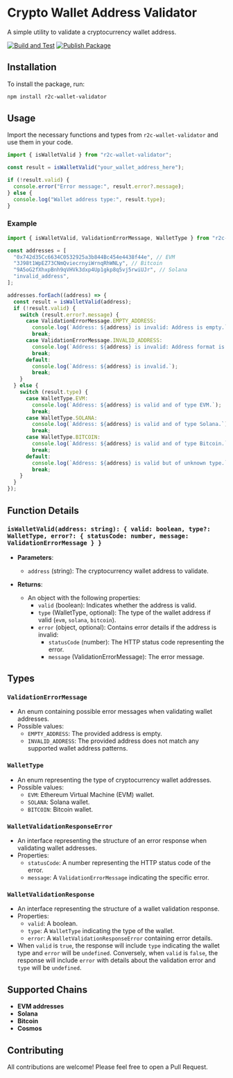 # Crypto Wallet Address Validator

A simple utility to validate a cryptocurrency wallet address.

[![Build and Test](https://github.com/Road2Crypto/wallet-address-validator/actions/workflows/build-test.yml/badge.svg)](https://github.com/Road2Crypto/wallet-address-validator/actions/workflows/build-test.yml)
[![Publish Package](https://github.com/Road2Crypto/wallet-address-validator/actions/workflows/publish.yml/badge.svg?event=release)](https://github.com/Road2Crypto/wallet-address-validator/actions/workflows/publish.yml)

## Installation

To install the package, run:

```sh
npm install r2c-wallet-validator
```

## Usage

Import the necessary functions and types from `r2c-wallet-validator` and use them in your code.

```typescript
import { isWalletValid } from "r2c-wallet-validator";

const result = isWalletValid("your_wallet_address_here");

if (!result.valid) {
  console.error("Error message:", result.error?.message);
} else {
  console.log("Wallet address type:", result.type);
}

```

### Example

```typescript
import { isWalletValid, ValidationErrorMessage, WalletType } from "r2c-wallet-validator";

const addresses = [
  "0x742d35Cc6634C0532925a3b844Bc454e4438f44e", // EVM
  "3J98t1WpEZ73CNmQviecrnyiWrnqRhWNLy", // Bitcoin
  "9A5oG2fXhxpBnh9qVHVk3dxp4Up1gkp8q5vj5rwiUJr", // Solana
  "invalid_address",
];

addresses.forEach((address) => {
  const result = isWalletValid(address);
  if (!result.valid) {
    switch (result.error?.message) {
      case ValidationErrorMessage.EMPTY_ADDRESS:
        console.log(`Address: ${address} is invalid: Address is empty.`);
        break;
      case ValidationErrorMessage.INVALID_ADDRESS:
        console.log(`Address: ${address} is invalid: Address format is incorrect.`);
        break;
      default:
        console.log(`Address: ${address} is invalid.`);
        break;
    }
  } else {
    switch (result.type) {
      case WalletType.EVM:
        console.log(`Address: ${address} is valid and of type EVM.`);
        break;
      case WalletType.SOLANA:
        console.log(`Address: ${address} is valid and of type Solana.`);
        break;
      case WalletType.BITCOIN:
        console.log(`Address: ${address} is valid and of type Bitcoin.`);
        break;
      default:
        console.log(`Address: ${address} is valid but of unknown type.`);
        break;
    }
  }
});

```

## Function Details

### `isWalletValid(address: string): { valid: boolean, type?: WalletType, error?: { statusCode: number, message: ValidationErrorMessage } }`

- **Parameters**:

  - `address` (string): The cryptocurrency wallet address to validate.

- **Returns**:
  - An object with the following properties:
    - `valid` (boolean): Indicates whether the address is valid.
    - `type` (WalletType, optional): The type of the wallet address if valid (`evm`, `solana`, `bitcoin`).
    - `error` (object, optional): Contains error details if the address is invalid:
      - `statusCode` (number): The HTTP status code representing the error.
      - `message` (ValidationErrorMessage): The error message.

## Types

### `ValidationErrorMessage`

- An enum containing possible error messages when validating wallet addresses.
- Possible values:
  - `EMPTY_ADDRESS`: The provided address is empty.
  - `INVALID_ADDRESS`: The provided address does not match any supported wallet address patterns.

### `WalletType`

- An enum representing the type of cryptocurrency wallet addresses.
- Possible values:
  - `EVM`: Ethereum Virtual Machine (EVM) wallet.
  - `SOLANA`: Solana wallet.
  - `BITCOIN`: Bitcoin wallet.

### `WalletValidationResponseError`

- An interface representing the structure of an error response when validating wallet addresses.
- Properties:
  - `statusCode`: A number representing the HTTP status code of the error.
  - `message`: A `ValidationErrorMessage` indicating the specific error.

### `WalletValidationResponse`

- An interface representing the structure of a wallet validation response.
- Properties:
  - `valid`: A boolean.
  - `type`: A `WalletType` indicating the type of the wallet.
  - `error`: A `WalletValidationResponseError` containing error details.
- When `valid` is `true`, the response will include `type` indicating the wallet type and `error` will be `undefined`. Conversely, when `valid` is `false`, the response will include `error` with details about the validation error and `type` will be `undefined`.

## Supported Chains

- **EVM addresses**
- **Solana**
- **Bitcoin**
- **Cosmos**

## Contributing

All contributions are welcome! Please feel free to open a Pull Request.
